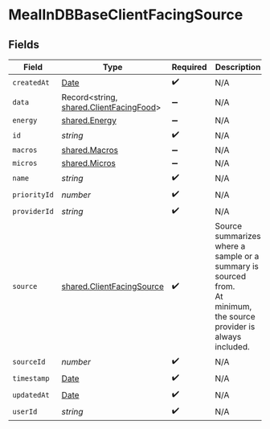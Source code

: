 # MealInDBBaseClientFacingSource


## Fields

| Field                                                                                                              | Type                                                                                                               | Required                                                                                                           | Description                                                                                                        |
| ------------------------------------------------------------------------------------------------------------------ | ------------------------------------------------------------------------------------------------------------------ | ------------------------------------------------------------------------------------------------------------------ | ------------------------------------------------------------------------------------------------------------------ |
| `createdAt`                                                                                                        | [Date](https://developer.mozilla.org/en-US/docs/Web/JavaScript/Reference/Global_Objects/Date)                      | :heavy_check_mark:                                                                                                 | N/A                                                                                                                |
| `data`                                                                                                             | Record<string, [shared.ClientFacingFood](../../models/shared/clientfacingfood.md)>                                 | :heavy_minus_sign:                                                                                                 | N/A                                                                                                                |
| `energy`                                                                                                           | [shared.Energy](../../models/shared/energy.md)                                                                     | :heavy_minus_sign:                                                                                                 | N/A                                                                                                                |
| `id`                                                                                                               | *string*                                                                                                           | :heavy_check_mark:                                                                                                 | N/A                                                                                                                |
| `macros`                                                                                                           | [shared.Macros](../../models/shared/macros.md)                                                                     | :heavy_minus_sign:                                                                                                 | N/A                                                                                                                |
| `micros`                                                                                                           | [shared.Micros](../../models/shared/micros.md)                                                                     | :heavy_minus_sign:                                                                                                 | N/A                                                                                                                |
| `name`                                                                                                             | *string*                                                                                                           | :heavy_check_mark:                                                                                                 | N/A                                                                                                                |
| `priorityId`                                                                                                       | *number*                                                                                                           | :heavy_check_mark:                                                                                                 | N/A                                                                                                                |
| `providerId`                                                                                                       | *string*                                                                                                           | :heavy_check_mark:                                                                                                 | N/A                                                                                                                |
| `source`                                                                                                           | [shared.ClientFacingSource](../../models/shared/clientfacingsource.md)                                             | :heavy_check_mark:                                                                                                 | Source summarizes where a sample or a summary is sourced from.<br/>At minimum, the source provider is always included. |
| `sourceId`                                                                                                         | *number*                                                                                                           | :heavy_check_mark:                                                                                                 | N/A                                                                                                                |
| `timestamp`                                                                                                        | [Date](https://developer.mozilla.org/en-US/docs/Web/JavaScript/Reference/Global_Objects/Date)                      | :heavy_check_mark:                                                                                                 | N/A                                                                                                                |
| `updatedAt`                                                                                                        | [Date](https://developer.mozilla.org/en-US/docs/Web/JavaScript/Reference/Global_Objects/Date)                      | :heavy_check_mark:                                                                                                 | N/A                                                                                                                |
| `userId`                                                                                                           | *string*                                                                                                           | :heavy_check_mark:                                                                                                 | N/A                                                                                                                |